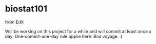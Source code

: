 # biostat101
from EdX

Will be working on this project for a while and will commit at least once a day.
One-commit-one-day rule applie here.
Bon voyage. :)
